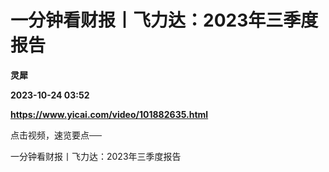 # 一分钟看财报丨飞力达：2023年三季度报告
**灵犀**

**2023-10-24 03:52**

**https://www.yicai.com/video/101882635.html**

点击视频，速览要点──

一分钟看财报丨飞力达：2023年三季度报告